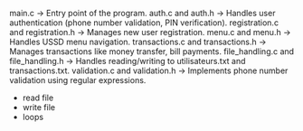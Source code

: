 main.c → Entry point of the program.
auth.c and auth.h → Handles user authentication (phone number validation, PIN verification).
registration.c and registration.h → Manages new user registration.
menu.c and menu.h → Handles USSD menu navigation.
transactions.c and transactions.h → Manages transactions like money transfer, bill payments.
file_handling.c and file_handling.h → Handles reading/writing to utilisateurs.txt and transactions.txt.
validation.c and validation.h → Implements phone number validation using regular expressions.


- read file
- write file
- loops